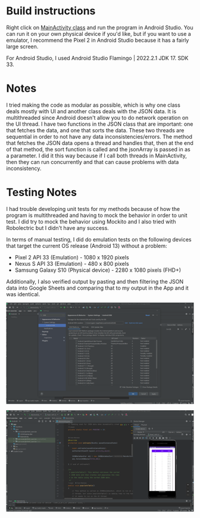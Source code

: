 # Build instructions

Right click on [MainActivity class](https://github.com/gcmaidana/fetch-exercise/blob/master/app/src/main/java/com/example/fetch_exercise/MainActivity.java) and run the program in Android Studio.
You can run it on your own physical device if you'd like, but
if you want to use a emulator, I recommend the Pixel 2 in Android Studio
because it has a fairly large screen.

For Android Studio, I used Android Studio Flamingo | 2022.2.1
JDK 17.
SDK 33.

# Notes

I tried making the code as modular as possible, which is why one class deals mostly with UI and another class deals with the JSON data. It is multithreaded since Android doesn't allow you to do network operation on the UI thread. I have two functions in the JSON class that are important: one that fetches the data, and one that sorts the data. These two threads are sequential in order to not have any data inconsistencies/errors. The method that fetches the JSON data opens a thread and handles that, then at the end of that method, the sort function is called and the jsonArray is passed in as a parameter. I did it this way because if I call both threads in MainActivity, then they can run concurrently and that can cause problems with data inconsistency.

# Testing Notes
I had trouble developing unit tests for my methods because of how the program is multithreaded and having to mock the behavior in order to unit test. I did try to mock the behavior using Mockito and I also tried with Robolectric but I didn't have any success.


In terms of manual testing, I did do emulation tests on the following devices that target the current OS release (Android 13) without a problem:

- Pixel 2 API 33 (Emulation) - 1080 x 1920 pixels
- Nexus S API 33 (Emulation) - 480 x 800 pixels
- Samsung Galaxy S10 (Physical device) - 2280 x 1080 pixels (FHD+)

Additionally, I also verified output by pasting and then filtering the JSON data into Google Sheets and comparing that to my output in the App and it was identical.


![Screenshot1](sdkscreenshot.png)

![Screenshot2](emulator.png)
